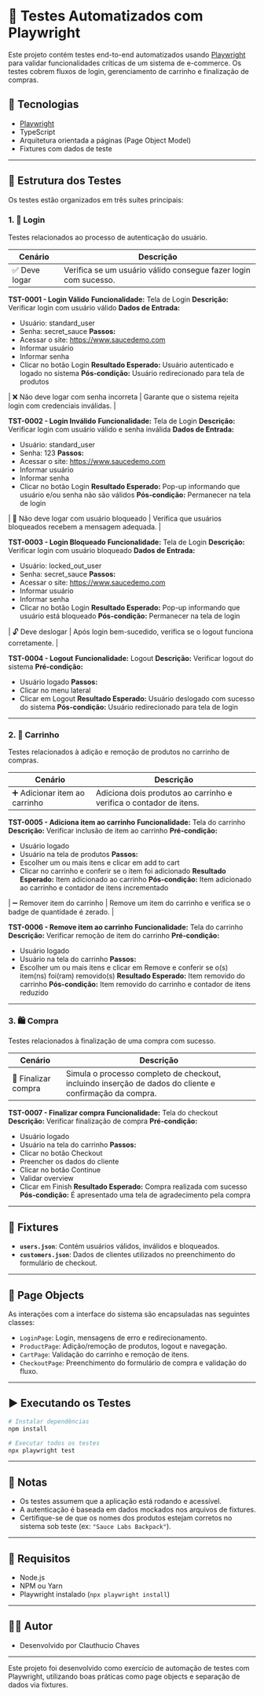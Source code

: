 # 🧪 Testes Automatizados com Playwright

Este projeto contém testes end-to-end automatizados usando [Playwright](https://playwright.dev/) para validar funcionalidades críticas de um sistema de e-commerce. Os testes cobrem fluxos de login, gerenciamento de carrinho e finalização de compras.

## 🔧 Tecnologias

- [Playwright](https://playwright.dev/)
- TypeScript
- Arquitetura orientada a páginas (Page Object Model)
- Fixtures com dados de teste

---

## 📁 Estrutura dos Testes

Os testes estão organizados em três suítes principais:

### 1. 🔐 Login

Testes relacionados ao processo de autenticação do usuário.

| Cenário                                   | Descrição                                                                 |
|------------------------------------------|---------------------------------------------------------------------------|
| ✅ Deve logar                             | Verifica se um usuário válido consegue fazer login com sucesso.           |

**TST-0001 - Login Válido**
**Funcionalidade:** Tela de Login
**Descrição:** Verificar login com usuário válido
**Dados de Entrada:**
- Usuário: standard_user
- Senha: secret_sauce
**Passos:**
- Acessar o site: https://www.saucedemo.com
- Informar usuário
- Informar senha
- Clicar no botão Login
**Resultado Esperado:** Usuário autenticado e logado no sistema
**Pós-condição:** Usuário redirecionado para tela de produtos

| ❌ Não deve logar com senha incorreta     | Garante que o sistema rejeita login com credenciais inválidas.           |

**TST-0002 - Login Inválido**
**Funcionalidade:** Tela de Login
**Descrição:** Verificar login com usuário válido e senha inválida
**Dados de Entrada:**
- Usuário: standard_user
- Senha: 123
**Passos:**
- Acessar o site: https://www.saucedemo.com
- Informar usuário
- Informar senha
- Clicar no botão Login
**Resultado Esperado:** Pop-up informando que usuário e/ou senha não são válidos
**Pós-condição:** Permanecer na tela de login

| 🚫 Não deve logar com usuário bloqueado   | Verifica que usuários bloqueados recebem a mensagem adequada.            |

**TST-0003 - Login Bloqueado**
**Funcionalidade:** Tela de Login
**Descrição:** Verificar login com usuário bloqueado
**Dados de Entrada:**
- Usuário: locked_out_user
- Senha: secret_sauce
**Passos:**
- Acessar o site: https://www.saucedemo.com
- Informar usuário
- Informar senha
- Clicar no botão Login
**Resultado Esperado:** Pop-up informando que usuário está bloqueado
**Pós-condição:** Permanecer na tela de login

| 🔓 Deve deslogar                          | Após login bem-sucedido, verifica se o logout funciona corretamente.     |

**TST-0004 - Logout**
**Funcionalidade:** Logout
**Descrição:** Verificar logout do sistema
**Pré-condição:**
- Usuário logado
**Passos:**
- Clicar no menu lateral
- Clicar em Logout
**Resultado Esperado:** Usuário deslogado com sucesso do sistema
**Pós-condição:** Usuário redirecionado para tela de login

---

### 2. 🛒 Carrinho

Testes relacionados à adição e remoção de produtos no carrinho de compras.

| Cenário                                  | Descrição                                                                 |
|-----------------------------------------|---------------------------------------------------------------------------|
| ➕ Adicionar item ao carrinho            | Adiciona dois produtos ao carrinho e verifica o contador de itens.       |

**TST-0005 - Adiciona item ao carrinho**
**Funcionalidade:** Tela do carrinho
**Descrição:** Verificar inclusão de item ao carrinho
**Pré-condição:**
- Usuário logado
- Usuário na tela de produtos
**Passos:**
- Escolher um ou mais itens e clicar em add to cart
- Clicar no carrinho e conferir se o item foi adicionado
**Resultado Esperado:** Item adicionado ao carrinho
**Pós-condição:** Item adicionado ao carrinho e contador de itens incrementado

| ➖ Remover item do carrinho              | Remove um item do carrinho e verifica se o badge de quantidade é zerado. |

**TST-0006 - Remove item ao carrinho**
**Funcionalidade:** Tela do carrinho
**Descrição:** Verificar remoção de item do carrinho
**Pré-condição:**
- Usuário logado
- Usuário na tela do carrinho
**Passos:**
- Escolher um ou mais itens e clicar em Remove e conferir se o(s) item(ns) foi(ram) removido(s)
**Resultado Esperado:** Item removido do carrinho
**Pós-condição:** Item removido do carrinho e contador de itens reduzido

---

### 3. 🛍️ Compra

Testes relacionados à finalização de uma compra com sucesso.

| Cenário                     | Descrição                                                                 |
|----------------------------|---------------------------------------------------------------------------|
| 🧾 Finalizar compra         | Simula o processo completo de checkout, incluindo inserção de dados do cliente e confirmação da compra. |

**TST-0007 - Finalizar compra**
**Funcionalidade:** Tela do checkout
**Descrição:** Verificar finalização de compra
**Pré-condição:**
- Usuário logado
- Usuário na tela do carrinho
**Passos:**
- Clicar no botão Checkout
- Preencher os dados do cliente
- Clicar no botão Continue
- Validar overview
- Clicar em Finish
**Resultado Esperado:** Compra realizada com sucesso
**Pós-condição:** É apresentado uma tela de agradecimento pela compra

---

## 📂 Fixtures

- **`users.json`**: Contém usuários válidos, inválidos e bloqueados.
- **`customers.json`**: Dados de clientes utilizados no preenchimento do formulário de checkout.

---

## 🧱 Page Objects

As interações com a interface do sistema são encapsuladas nas seguintes classes:

- `LoginPage`: Login, mensagens de erro e redirecionamento.
- `ProductPage`: Adição/remoção de produtos, logout e navegação.
- `CartPage`: Validação do carrinho e remoção de itens.
- `CheckoutPage`: Preenchimento do formulário de compra e validação do fluxo.

---

## ▶️ Executando os Testes

```bash
# Instalar dependências
npm install

# Executar todos os testes
npx playwright test
```

---

## 📝 Notas

- Os testes assumem que a aplicação está rodando e acessível.
- A autenticação é baseada em dados mockados nos arquivos de fixtures.
- Certifique-se de que os nomes dos produtos estejam corretos no sistema sob teste (ex: `"Sauce Labs Backpack"`).

---

## 📌 Requisitos

- Node.js
- NPM ou Yarn
- Playwright instalado (`npx playwright install`)

---

## 👨‍💻 Autor
 - Desenvolvido por Clauthucio Chaves

 ---
 
Este projeto foi desenvolvido como exercício de automação de testes com Playwright, utilizando boas práticas como page objects e separação de dados via fixtures.